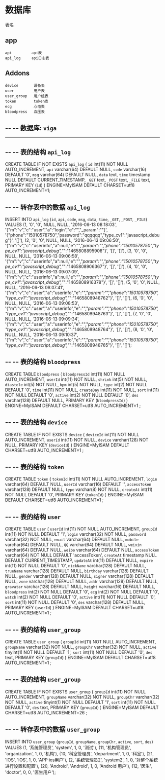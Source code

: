 # 数据库

表名

## app

    api         api表
    api_log     api日志表

## Addons

    device       设备表
    user         用户表
    user_group   用户组表
    token        token表
    ecg          心电表
    bloodpress   血压表


--
-- 数据库: `viga`
--

-- --------------------------------------------------------

--
-- 表的结构 `api_log`
--

CREATE TABLE IF NOT EXISTS `api_log` (
  `id` int(11) NOT NULL AUTO_INCREMENT,
  `api` varchar(64) DEFAULT NULL,
  `code` varchar(16) DEFAULT '0',
  `msg` varchar(64) DEFAULT NULL,
  `data` text,
  `time` timestamp NULL DEFAULT CURRENT_TIMESTAMP,
  `_GET` text,
  `_POST` text,
  `_FILE` text,
  PRIMARY KEY (`id`)
) ENGINE=MyISAM  DEFAULT CHARSET=utf8 AUTO_INCREMENT=1;

--
-- 转存表中的数据 `api_log`
--

INSERT INTO `api_log` (`id`, `api`, `code`, `msg`, `data`, `time`, `_GET`, `_POST`, `_FILE`) VALUES
(1, '0', '0', NULL, NULL, '2016-06-13 08:18:03', '{"m":"v","c":"user","a":"login","e":"","_param":""}', '{"phone":"15010578750","password":"qqqqqq","type_cv1":"javascript_debug"}', '[]'),
(2, '0', '0', NULL, NULL, '2016-06-13 09:06:50', '{"m":"v","c":"userinfo","a":null,"e":"","_param":"","phone":"15010578750","type_cv1":"javascript_debug","_":"1465808895908"}', '[]', '[]'),
(3, '0', '0', NULL, NULL, '2016-06-13 09:06:58', '{"m":"v","c":"userinfo","a":null,"e":"","_param":"","phone":"15010578750","type_cv1":"javascript_debug","_":"1465808906367"}', '[]', '[]'),
(4, '0', '0', NULL, NULL, '2016-06-13 09:07:09', '{"m":"v","c":"userinfo","a":null,"e":"","_param":"","phone":"15010578750","type_cv1":"javascript_debug","_":"1465808916378"}', '[]', '[]'),
(5, '0', '0', NULL, NULL, '2016-06-13 09:07:41', '{"m":"v","c":"user","a":"userinfo","e":"","_param":"","phone":"15010578750","type_cv1":"javascript_debug","_":"1465808948762"}', '[]', '[]'),
(6, '0', '0', NULL, NULL, '2016-06-13 09:08:53', '{"m":"v","c":"user","a":"userinfo","e":"","_param":"","phone":"15010578750","type_cv1":"javascript_debug","_":"1465808948763"}', '[]', '[]'),
(7, '0', '0', NULL, NULL, '2016-06-13 09:09:34', '{"m":"v","c":"user","a":"userinfo","e":"","_param":"","phone":"15010578750","type_cv1":"javascript_debug","_":"1465808948764"}', '[]', '[]'),
(8, '0', '0', NULL, NULL, '2016-06-13 09:10:37', '{"m":"v","c":"user","a":"userinfo","e":"","_param":"","phone":"15010578750","type_cv1":"javascript_debug","_":"1465808948765"}', '[]', '[]');

--
-- 表的结构 `bloodpress`
--


CREATE TABLE   `bloodpress` (
  `bloodpressId` int(11) NOT NULL AUTO_INCREMENT,
  `userId` int(11) NOT NULL,
  `shrink` int(5) NOT NULL,
  `diastole` int(5) NOT NULL,
  `bpm` int(5) NOT NULL,
  `type` int(2) NOT NULL DEFAULT '0',
  `time` int(11) NOT NULL,
  `createDay` int(11) NOT NULL,
  `sort` int(11) NOT NULL DEFAULT '0',
  `active` int(2) NOT NULL DEFAULT '0',
  `des` varchar(128) DEFAULT NULL,
  PRIMARY KEY (`bloodpressId`)
) ENGINE=MyISAM  DEFAULT CHARSET=utf8 AUTO_INCREMENT=1 ;


--
-- 表的结构 `device`
--

CREATE TABLE IF NOT EXISTS `device` (
  `deviceId` int(11) NOT NULL AUTO_INCREMENT,
  `userId` int(11) NOT NULL,
  `device` varchar(128) NOT NULL,
  PRIMARY KEY (`deviceId`)
) ENGINE=MyISAM  DEFAULT CHARSET=utf8 AUTO_INCREMENT=1 ;

--
-- 表的结构 `token`
--

CREATE TABLE `token` (
  `tokenId` int(11) NOT NULL AUTO_INCREMENT,
  `login` varchar(64) DEFAULT NULL,
  `userId` varchar(16) DEFAULT '',
  `accessToken` varchar(128) DEFAULT NULL,
  `type` varchar(8) NOT NULL,
  `createAt` int(11) NOT NULL DEFAULT '0',
  PRIMARY KEY (`tokenId`)
) ENGINE=MyISAM  DEFAULT CHARSET=utf8 AUTO_INCREMENT=1 ;

--
-- 表的结构 `user`
--

CREATE TABLE `user` (
  `userId` int(11) NOT NULL AUTO_INCREMENT,
  `groupId` int(11) NOT NULL DEFAULT '1',
  `login` varchar(32) NOT NULL,
  `password` varchar(32) NOT NULL,
  `email` varchar(64) DEFAULT NULL,
  `mobile` varchar(64) DEFAULT NULL,
  `QQ` varchar(64) DEFAULT NULL,
  `weixin` varchar(64) DEFAULT NULL,
  `weibo` varchar(64) DEFAULT NULL,
  `accessToken` varchar(64) NOT NULL DEFAULT 'accessToken',
  `createAt` timestamp NULL DEFAULT CURRENT_TIMESTAMP,
  `updateAt` int(11) DEFAULT NULL,
  `expire` int(11) NOT NULL DEFAULT '0',
  `nickName` varchar(128) DEFAULT NULL,
  `trueName` varchar(128) DEFAULT NULL,
  `birthday` varchar(128) DEFAULT NULL,
  `gender` varchar(128) DEFAULT NULL,
  `signer` varchar(128) DEFAULT NULL,
  `zone` varchar(128) DEFAULT NULL,
  `addr` varchar(128) DEFAULT NULL,
  `gravatar` varchar(128) DEFAULT NULL,
  `height` varchar(16) DEFAULT NULL,
  `bloodpress` int(2) NOT NULL DEFAULT '0',
  `ecg` int(2) NOT NULL DEFAULT '0',
  `watch` int(2) NOT NULL DEFAULT '0',
  `active` int(11) NOT NULL DEFAULT '0',
  `sort` int(11) NOT NULL DEFAULT '0',
  `des` varchar(128) DEFAULT NULL,
  PRIMARY KEY (`userId`)
) ENGINE=MyISAM  DEFAULT CHARSET=utf8 AUTO_INCREMENT=1 ;

--
-- 表的结构 `user_group`
--

CREATE TABLE `user_group` (
  `groupId` int(11) NOT NULL AUTO_INCREMENT,
  `groupName` varchar(32) NOT NULL,
  `groupChr` varchar(32) NOT NULL,
  `active` tinyint(1) NOT NULL DEFAULT '1',
  `sort` int(11) NOT NULL DEFAULT '0',
  `des` text,
  PRIMARY KEY (`groupId`)
) ENGINE=MyISAM  DEFAULT CHARSET=utf8 AUTO_INCREMENT=1 ;

--
-- 表的结构 `user_group`
--

CREATE TABLE IF NOT EXISTS `user_group` (
  `groupId` int(11) NOT NULL AUTO_INCREMENT,
  `groupName` varchar(32) NOT NULL,
  `groupChr` varchar(32) NOT NULL,
  `active` tinyint(1) NOT NULL DEFAULT '1',
  `sort` int(11) NOT NULL DEFAULT '0',
  `des` text,
  PRIMARY KEY (`groupId`)
) ENGINE=MyISAM  DEFAULT CHARSET=utf8 AUTO_INCREMENT=26 ;

--
-- 转存表中的数据 `user_group`
--

INSERT INTO `user_group` (`groupId`, `groupName`, `groupChr`, `active`, `sort`, `des`) VALUES
(1, '系统管理员', 'system', 1, 0, '测试'),
(11, '机构管理员', 'organization', 1, 0, '机构'),
(10, '科室管理员', 'department', 1, 0, '科室'),
(21, 'IOS', 'IOS', 1, 0, 'APP ios用户'),
(2, '系统管理员2', 'system2', 1, 0, '对整个系统进行设置和配置'),
(20, 'Android', 'Android', 1, 0, 'Android 用户'),
(12, '医生', 'doctor', 0, 0, '医生用户');
